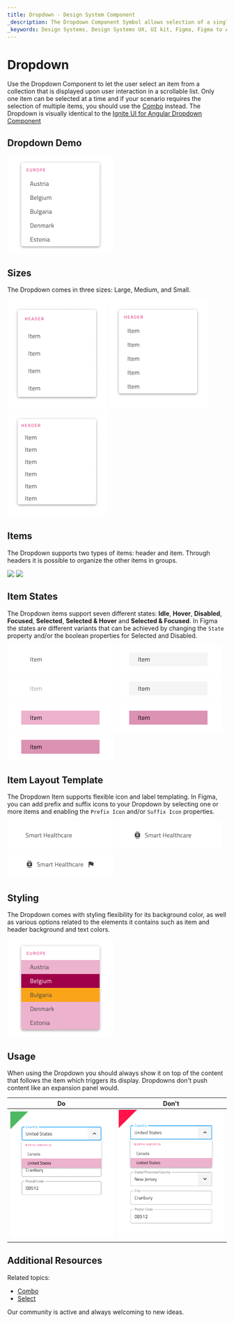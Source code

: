 ```yaml
---
title: Dropdown - Design System Component
_description: The Dropdown Component Symbol allows selection of a single item from a collection.
_keywords: Design Systems, Design Systems UX, UI kit, Figma, Figma to Angular, Export code from Figma, Figma to HTML, Figma HTML, Figma UI kits, Ignite UI for Angular, Angular, Angular Design System, Design Kits for Angular
---
```


# Dropdown

Use the Dropdown Component to let the user select an item from a collection that is displayed upon user interaction in a scrollable list. Only one item can be selected at a time and if your scenario requires the selection of multiple items, you should use the [Combo](combo.md) instead. The Dropdown is visually identical to the [Ignite UI for Angular Dropdown Component](https://www.infragistics.com/products/ignite-ui-angular/angular/components/drop_down.html)

## Dropdown Demo

<img class="responsive-img" src="../images/dropdown_demo.png" srcset="../images/dropdown_demo@2x.png 2x" />

## Sizes

The Dropdown comes in three sizes: Large, Medium, and Small.

<img class="responsive-img" src="../images/dropdown_large.png" srcset="../images/dropdown_large@2x.png 2x" />
<img class="responsive-img" src="../images/dropdown_medium.png" srcset="../images/dropdown_medium@2x.png 2x" />
<img class="responsive-img" src="../images/dropdown_small.png" srcset="../images/dropdown_small@2x.png 2x" />

## Items

The Dropdown supports two types of items: header and item. Through headers it is possible to organize the other items in groups.

<img class="responsive-img" src="../images/dropdown_header.png" srcset="../images/dropdown_header@2x.png 2x" />
<img class="responsive-img" src="../images/dropdown_item.png" srcset="../images/dropdown_item@2x.png 2x" />

## Item States

The Dropdown items support seven different states: **Idle**, **Hover**, **Disabled**, **Focused**, **Selected**, **Selected & Hover** and **Selected & Focused**. In Figma the states are different variants that can be achieved by changing the `State` property and/or the boolean properties for Selected and Disabled.

<img class="responsive-img" src="../images/dropdown_item_idle.png" srcset="../images/dropdown_item_idle@2x.png 2x" />
<img class="responsive-img" src="../images/dropdown_item_focused.png" srcset="../images/dropdown_item_hover@2x.png 2x" />
<img class="responsive-img" src="../images/dropdown_item_disabled.png" srcset="../images/dropdown_item_disabled@2x.png 2x" />
<img class="responsive-img" src="../images/dropdown_item_focused.png" srcset="../images/dropdown_item_focused@2x.png 2x" />
<img class="responsive-img" src="../images/dropdown_item_selected.png" srcset="../images/dropdown_item_selected@2x.png 2x" />
<img class="responsive-img" src="../images/dropdown_item_selected_focused.png" srcset="../images/dropdown_item_selected_hover@2x.png 2x" />
<img class="responsive-img" src="../images/dropdown_item_selected_focused.png" srcset="../images/dropdown_item_selected_focused@2x.png 2x" />

## Item Layout Template

The Dropdown Item supports flexible icon and label templating. In Figma, you can add prefix and suffix icons to your Dropdown by selecting one or more items and enabling the `Prefix Icon` and/or `Suffix Icon` properties.

<img class="responsive-img" src="../images/dropdown_item_label.png" srcset="../images/dropdown_item_label@2x.png 2x" />
<img class="responsive-img" src="../images/dropdown_item_icon.png" srcset="../images/dropdown_item_icon@2x.png 2x" /> 
<img class="responsive-img" src="../images/dropdown_item_two_icons.png" srcset="../images/dropdown_item_two_icons@2x.png 2x" /> 

## Styling

The Dropdown comes with styling flexibility for its background color, as well as various options related to the elements it contains such as item and header background and text colors.

<img class="responsive-img" src="../images/dropdown_styling.png" srcset="../images/dropdown_styling@2x.png 2x" />

## Usage

When using the Dropdown you should always show it on top of the content that follows the item which triggers its display. Dropdowns don't push content like an expansion panel would.

| Do                                                                                 | Don't                                                                                  |
| ---------------------------------------------------------------------------------- | -------------------------------------------------------------------------------------- |
| <img class="responsive-img" src="../images/dropdown_do1.png" srcset="../images/dropdown_do1@2x.png 2x" /> | <img class="responsive-img" src="../images/dropdown_dont1.png" srcset="../images/dropdown_dont1@2x.png 2x" /> |

## Additional Resources

Related topics:

- [Combo](combo.md)
- [Select](select.md)
  <div class="divider--half"></div>

Our community is active and always welcoming to new ideas.
